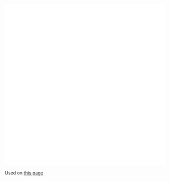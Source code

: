 ![The vector graphic](2-vectorized.svg)

Used on [this page](https://fa.wikipedia.org/wiki/%D9%86%D9%82%D8%A7%D9%84%D9%87)
